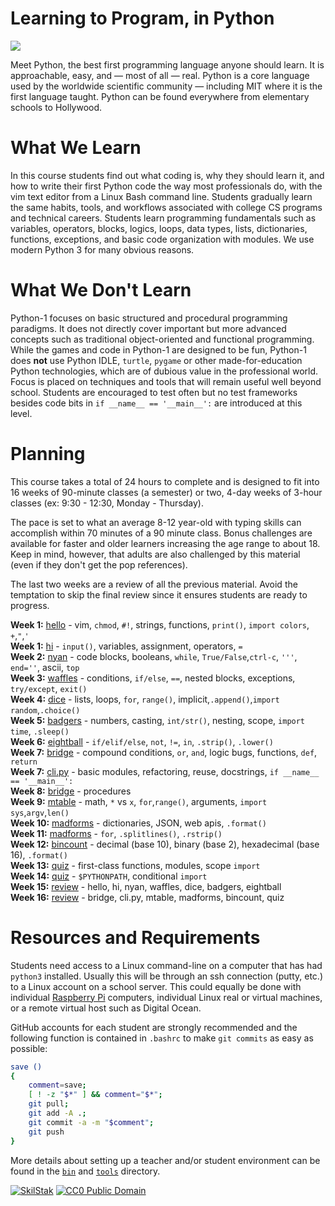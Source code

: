 # Learning to Program, in Python

![](https://www.python.org/static/community_logos/python-logo-generic.svg)

Meet Python, the best first programming language anyone should learn.
It is approachable, easy, and &mdash; most of all &mdash; real. Python is
a core language used by the worldwide scientific community &mdash; including
MIT where it is the first language taught. Python can be found everywhere
from elementary schools to Hollywood.

# What We Learn

In this course students find out what coding is, why they should learn
it, and how to write their first Python code the way most professionals
do, with the vim text editor from a Linux Bash command line. Students
gradually learn the same habits, tools, and workflows associated with
college CS programs and technical careers. Students learn programming
fundamentals such as variables, operators, blocks, logics, loops, data
types, lists, dictionaries, functions, exceptions, and basic code
organization with modules. We use modern Python 3 for many obvious
reasons.

# What We Don't Learn

Python-1 focuses on basic structured and procedural programming
paradigms. It does not directly cover important but more advanced concepts
such as traditional object-oriented and functional programming.  While the
games and code in Python-1 are designed to be fun, Python-1 does **not**
use Python IDLE, `turtle`, `pygame` or other made-for-education Python
technologies, which are of dubious value in the professional world. Focus
is placed on techniques and tools that will remain useful well beyond
school. Students are encouraged to test often but no test frameworks
besides code bits in `if __name__ == '__main__':` are introduced at
this level.

# Planning

This course takes a total of 24 hours to complete and is designed
to fit into 16 weeks of 90-minute classes (a semester) or two, 4-day weeks of
3-hour classes (ex: 9:30 - 12:30, Monday - Thursday).

The pace is set to what an average 8-12 year-old with typing skills can
accomplish within 70 minutes of a 90 minute class. Bonus challenges are
available for faster and older learners increasing the age range to about 18.
Keep in mind, however, that adults are also challenged by this material
(even if they don't get the pop references).

The last two weeks are a review of all the previous material. Avoid the
temptation to skip the final review since it ensures students are ready to
progress.

**Week 1:** [hello](/hello) - vim, `chmod`, `#!`, strings, functions, `print()`, `import colors`, `+`,`"`,`'`<br>
**Week 1:** [hi](/hi) - `input()`, variables, assignment, operators, `=`<br>
**Week 2:** [nyan](/nyan) - code blocks, booleans, `while`, `True/False`,`ctrl-c`, `'''`, `end=''`, ascii, `top`<br>
**Week 3:** [waffles](/waffles) - conditions, `if/else`, `==`, nested blocks, exceptions, `try/except`, `exit()`<br>
**Week 4:** [dice](/dice) - lists, loops, `for`, `range()`, implicit,`.append()`,`import random`,`.choice()`<br>
**Week 5:** [badgers](/badgers) - numbers, casting, `int/str()`, nesting, scope, `import time`, `.sleep()`<br>
**Week 6:** [eightball](/eightball) - `if/elif/else`, `not`, `!=`, `in`, `.strip()`, `.lower()`<br>
**Week 7:** [bridge](/bridge) - compound conditions, `or`, `and`, logic bugs, functions, `def`, `return`<br>
**Week 7:** [cli.py](/cli) - basic modules, refactoring, reuse, docstrings, `if
__name__ == '__main__':`<br>
**Week 8:** [bridge](/bridge) - procedures<br>
**Week 9:** [mtable](/mtable) - math, `*` vs `x`, `for`,`range()`, arguments, `import sys`,`argv`,`len()`<br>
**Week 10:** [madforms](/madforms) - dictionaries, JSON, web apis, `.format()`<br>
**Week 11:** [madforms](/madforms) - `for`, `.splitlines()`, `.rstrip()`<br>
**Week 12:** [bincount](/bincount) - decimal (base 10), binary (base 2), hexadecimal (base 16), `.format()`<br>
**Week 13:** [quiz](/quiz) - first-class functions, modules, scope `import`<br>
**Week 14:** [quiz](/quiz) - `$PYTHONPATH`, conditional `import`<br>
**Week 15:** [review](/review) - hello, hi, nyan, waffles, dice, badgers,
eightball<br>
**Week 16:** [review](/review) - bridge, cli.py, mtable, madforms, bincount,
quiz<br>

# Resources and Requirements

Students need access to a Linux command-line on a computer that has had
`python3` installed. Usually this will be through an ssh connection
(putty, etc.) to a Linux account on a school server. This could equally
be done with individual [Raspberry Pi][] computers, individual Linux
real or virtual machines, or a remote virtual host such as Digital Ocean.

GitHub accounts for each student are strongly recommended and the
following function is contained in `.bashrc` to make `git commits`
as easy as possible:

```bash
save () 
{ 
    comment=save;
    [ ! -z "$*" ] && comment="$*";
    git pull;
    git add -A .;
    git commit -a -m "$comment";
    git push
}
```

More details about setting up a teacher and/or student environment can be
found in the [`bin`](bin) and [`tools`](tools) directory.

[![][logo]][scb] [![][cc0]][cc0link]

[logo]: http://skilstak.com/images/skilstak-logo-bw-31.svg "SkilStak"
[scb]: README-SKB.md
[cc0]: http://mirrors.creativecommons.org/presskit/buttons/88x31/svg/cc-zero.svg "CC0 Public Domain"
[cc0link]: https://creativecommons.org/publicdomain/zero/1.0/
[Raspberry Pi]: https://www.raspberrypi.org/
